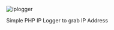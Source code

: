 ![iplogger](https://github.com/user-attachments/assets/434833b5-d045-4725-b271-3a150ee932e6)

Simple PHP IP Logger to grab IP Address
